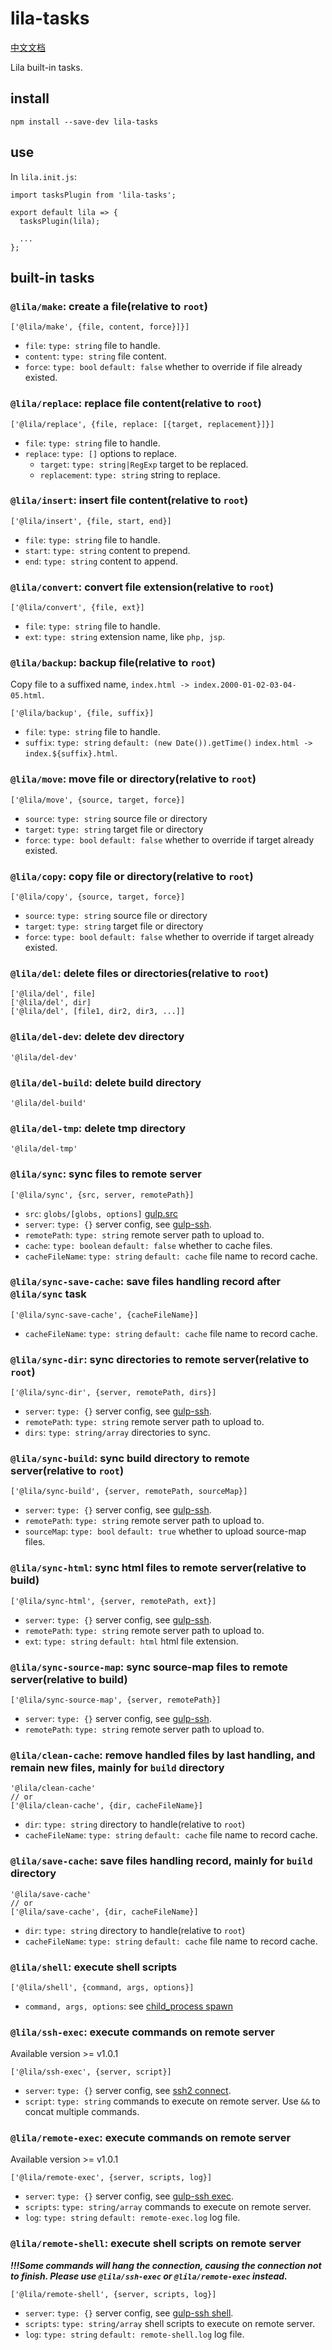 # lila-tasks

[中文文档](./README.md)

Lila built-in tasks.

## install

```
npm install --save-dev lila-tasks
```

## use

In `lila.init.js`:

```
import tasksPlugin from 'lila-tasks';

export default lila => {
  tasksPlugin(lila);

  ...
};
```

## built-in tasks

### `@lila/make`: create a file(relative to `root`)

```
['@lila/make', {file, content, force}]}]
```

- `file`: `type: string` file to handle.
- `content`: `type: string` file content.
- `force`: `type: bool` `default: false` whether to override if file already existed.

### `@lila/replace`: replace file content(relative to `root`)

```
['@lila/replace', {file, replace: [{target, replacement}]}]
```

- `file`: `type: string` file to handle.
- `replace`: `type: []` options to replace.
  - `target`: `type: string|RegExp` target to be replaced.
  - `replacement`: `type: string` string to replace.

### `@lila/insert`: insert file content(relative to `root`)

```
['@lila/insert', {file, start, end}]
```

- `file`: `type: string` file to handle.
- `start`: `type: string` content to prepend.
- `end`: `type: string` content to append.

### `@lila/convert`: convert file extension(relative to `root`)

```
['@lila/convert', {file, ext}]
```

- `file`: `type: string` file to handle.
- `ext`: `type: string` extension name, like `php, jsp`.

### `@lila/backup`: backup file(relative to `root`)

Copy file to a suffixed name, `index.html -> index.2000-01-02-03-04-05.html`.

```
['@lila/backup', {file, suffix}]
```

- `file`: `type: string` file to handle.
- `suffix`: `type: string` `default: (new Date()).getTime()` `index.html -> index.${suffix}.html`.

### `@lila/move`: move file or directory(relative to `root`)

```
['@lila/move', {source, target, force}]
```

- `source`: `type: string` source file or directory
- `target`: `type: string` target file or directory
- `force`: `type: bool` `default: false` whether to override if target already existed.

### `@lila/copy`: copy file or directory(relative to `root`)

```
['@lila/copy', {source, target, force}]
```

- `source`: `type: string` source file or directory
- `target`: `type: string` target file or directory
- `force`: `type: bool` `default: false` whether to override if target already existed.

### `@lila/del`: delete files or directories(relative to `root`)

```
['@lila/del', file]
['@lila/del', dir]
['@lila/del', [file1, dir2, dir3, ...]]
```

### `@lila/del-dev`: delete dev directory

```
'@lila/del-dev'
```

### `@lila/del-build`: delete build directory

```
'@lila/del-build'
```

### `@lila/del-tmp`: delete tmp directory

```
'@lila/del-tmp'
```

### `@lila/sync`: sync files to remote server

```
['@lila/sync', {src, server, remotePath}]
```

- `src`: `globs/[globs, options]` [gulp.src](https://gulpjs.com/docs/en/api/src)
- `server`: `type: {}` server config, see [gulp-ssh](https://github.com/teambition/gulp-ssh).
- `remotePath`: `type: string` remote server path to upload to.
- `cache`: `type: boolean` `default: false` whether to cache files.
- `cacheFileName`: `type: string` `default: cache` file name to record cache.

### `@lila/sync-save-cache`: save files handling record after `@lila/sync` task

```
['@lila/sync-save-cache', {cacheFileName}]
```

- `cacheFileName`: `type: string` `default: cache` file name to record cache.

### `@lila/sync-dir`: sync directories to remote server(relative to `root`)

```
['@lila/sync-dir', {server, remotePath, dirs}]
```

- `server`: `type: {}` server config, see [gulp-ssh](https://github.com/teambition/gulp-ssh).
- `remotePath`: `type: string` remote server path to upload to.
- `dirs`: `type: string/array` directories to sync.

### `@lila/sync-build`: sync build directory to remote server(relative to `root`)

```
['@lila/sync-build', {server, remotePath, sourceMap}]
```

- `server`: `type: {}` server config, see [gulp-ssh](https://github.com/teambition/gulp-ssh).
- `remotePath`: `type: string` remote server path to upload to.
- `sourceMap`: `type: bool` `default: true` whether to upload source-map files.

### `@lila/sync-html`: sync html files to remote server(relative to build)

```
['@lila/sync-html', {server, remotePath, ext}]
```

- `server`: `type: {}` server config, see [gulp-ssh](https://github.com/teambition/gulp-ssh).
- `remotePath`: `type: string` remote server path to upload to.
- `ext`: `type: string` `default: html` html file extension.

### `@lila/sync-source-map`: sync source-map files to remote server(relative to build)

```
['@lila/sync-source-map', {server, remotePath}]
```

- `server`: `type: {}` server config, see [gulp-ssh](https://github.com/teambition/gulp-ssh).
- `remotePath`: `type: string` remote server path to upload to.

### `@lila/clean-cache`: remove handled files by last handling, and remain new files, mainly for `build` directory

```
'@lila/clean-cache'
// or
['@lila/clean-cache', {dir, cacheFileName}]
```

- `dir`: `type: string` directory to handle(relative to `root`)
- `cacheFileName`: `type: string` `default: cache` file name to record cache.

### `@lila/save-cache`: save files handling record, mainly for `build` directory

```
'@lila/save-cache'
// or
['@lila/save-cache', {dir, cacheFileName}]
```

- `dir`: `type: string` directory to handle(relative to `root`)
- `cacheFileName`: `type: string` `default: cache` file name to record cache.

### `@lila/shell`: execute shell scripts

```
['@lila/shell', {command, args, options}]
```

- `command, args, options`: see [child_process spawn](https://nodejs.org/dist/latest-v10.x/docs/api/child_process.html#child_process_child_process_spawn_command_args_options)

### `@lila/ssh-exec`: execute commands on remote server

Available version >= v1.0.1

```
['@lila/ssh-exec', {server, script}]
```

- `server`: `type: {}` server config, see [ssh2 connect](https://github.com/mscdex/ssh2#client-methods).
- `script`: `type: string` commands to execute on remote server. Use `&&` to concat multiple commands.

### `@lila/remote-exec`: execute commands on remote server

Available version >= v1.0.1

```
['@lila/remote-exec', {server, scripts, log}]
```

- `server`: `type: {}` server config, see [gulp-ssh exec](https://github.com/teambition/gulp-ssh#gulpsshexeccommands-options).
- `scripts`: `type: string/array` commands to execute on remote server.
- `log`: `type: string` `default: remote-exec.log` log file.

### `@lila/remote-shell`: execute shell scripts on remote server

**_!!!Some commands will hang the connection, causing the connection not to finish. Please use `@lila/ssh-exec` or `@lila/remote-exec` instead._**

```
['@lila/remote-shell', {server, scripts, log}]
```

- `server`: `type: {}` server config, see [gulp-ssh shell](https://github.com/teambition/gulp-ssh#gulpsshshellcommands-options).
- `scripts`: `type: string/array` shell scripts to execute on remote server.
- `log`: `type: string` `default: remote-shell.log` log file.
